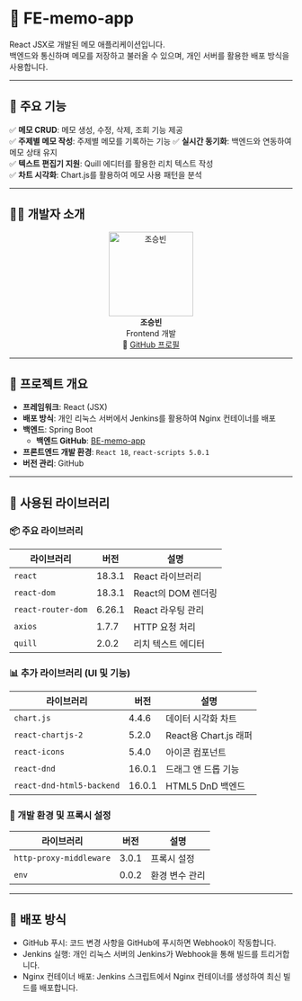 # 📝 FE-memo-app

React JSX로 개발된 메모 애플리케이션입니다.  
백엔드와 통신하며 메모를 저장하고 불러올 수 있으며, 개인 서버를 활용한 배포 방식을 사용합니다.

---

## 🌟 주요 기능

✅ **메모 CRUD**: 메모 생성, 수정, 삭제, 조회 기능 제공  
✅ **주제별 메모 작성**: 주제별 메모를 기록하는 기능
✅ **실시간 동기화**: 백엔드와 연동하여 메모 상태 유지  
✅ **텍스트 편집기 지원**: Quill 에디터를 활용한 리치 텍스트 작성  
✅ **차트 시각화**: Chart.js를 활용하여 메모 사용 패턴을 분석  

---

## 👨‍💻 개발자 소개

<div align="center">
  <img src="https://avatars.githubusercontent.com/u/67574367?s=150&v=4" alt="조승빈" width="150">
  <br>
  <strong>조승빈</strong>
  <br>
  Frontend 개발
  <br>
  🔗 <a href="https://github.com/vkflco08">GitHub 프로필</a>
</div>

---

## 🚀 프로젝트 개요
- **프레임워크**: React (JSX)
- **배포 방식**: 개인 리눅스 서버에서 Jenkins를 활용하여 Nginx 컨테이너를 배포
- **백엔드**: Spring Boot  
  - **백엔드 GitHub**: [BE-memo-app](https://github.com/vkflco08/BE-memo-app.git)
- **프론트엔드 개발 환경**: `React 18`, `react-scripts 5.0.1`
- **버전 관리**: GitHub

---

## 📌 사용된 라이브러리

### 📦 주요 라이브러리
| 라이브러리 | 버전 | 설명 |
|------------|------|------|
| `react` | 18.3.1 | React 라이브러리 |
| `react-dom` | 18.3.1 | React의 DOM 렌더링 |
| `react-router-dom` | 6.26.1 | React 라우팅 관리 |
| `axios` | 1.7.7 | HTTP 요청 처리 |
| `quill` | 2.0.2 | 리치 텍스트 에디터 |

### 📊 추가 라이브러리 (UI 및 기능)
| 라이브러리 | 버전 | 설명 |
|------------|------|------|
| `chart.js` | 4.4.6 | 데이터 시각화 차트 |
| `react-chartjs-2` | 5.2.0 | React용 Chart.js 래퍼 |
| `react-icons` | 5.4.0 | 아이콘 컴포넌트 |
| `react-dnd` | 16.0.1 | 드래그 앤 드롭 기능 |
| `react-dnd-html5-backend` | 16.0.1 | HTML5 DnD 백엔드 |

### 🔧 개발 환경 및 프록시 설정
| 라이브러리 | 버전 | 설명 |
|------------|------|------|
| `http-proxy-middleware` | 3.0.1 | 프록시 설정 |
| `env` | 0.0.2 | 환경 변수 관리 |

---

## 🚀 배포 방식
- GitHub 푸시: 코드 변경 사항을 GitHub에 푸시하면 Webhook이 작동합니다.
- Jenkins 실행: 개인 리눅스 서버의 Jenkins가 Webhook을 통해 빌드를 트리거합니다.
- Nginx 컨테이너 배포: Jenkins 스크립트에서 Nginx 컨테이너를 생성하여 최신 빌드를 배포합니다.
